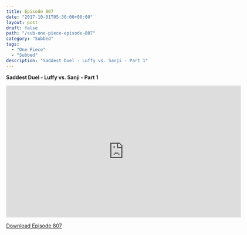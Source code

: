 ```yaml
---
title: Episode 807
date: "2017-10-01T05:30:00+00:00"
layout: post
draft: false
path: "/sub-one-piece-episode-807"
category: "Subbed"
tags:
  - "One Piece"
  - "Subbed"
description: "Saddest Duel - Luffy vs. Sanji - Part 1"
---
```


**Saddest Duel - Luffy vs. Sanji - Part 1**

<iframe width="640" height="360" src="https://www.rapidvideo.com/e/G6FRPH27BV" frameborder="0" marginwidth=0 marginheight=0 scrolling=no allowfullscreen></iframe>

<a href="http://ouo.io/qs/eCodkFEQ?s=https://rapidvid.to/d/https://www.rapidvideo.com/e/G6FRPH27BV">Download Episode 807</a>
